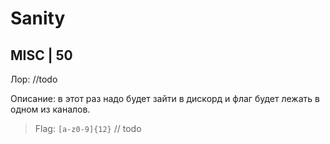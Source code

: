 # Sanity
## MISC | 50

Лор: //todo

Описание: в этот раз надо будет зайти в дискорд и флаг будет лежать в одном из каналов.

> Flag: `[a-z0-9]{12}` // todo
